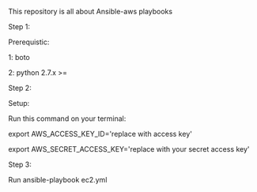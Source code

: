 This repository is all about Ansible-aws playbooks

Step 1:

Prerequistic:

1: boto

2: python 2.7.x >=

Step 2:

Setup:

Run this command on your terminal:

export AWS_ACCESS_KEY_ID='replace with access key'

export AWS_SECRET_ACCESS_KEY='replace with your secret access key'

Step 3:

Run ansible-playbook ec2.yml
